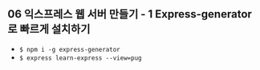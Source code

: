 ## 06 익스프레스 웹 서버 만들기 - 1 Express-generator로 빠르게 설치하기
- `$ npm i -g express-generator`
- `$ express learn-express --view=pug`
